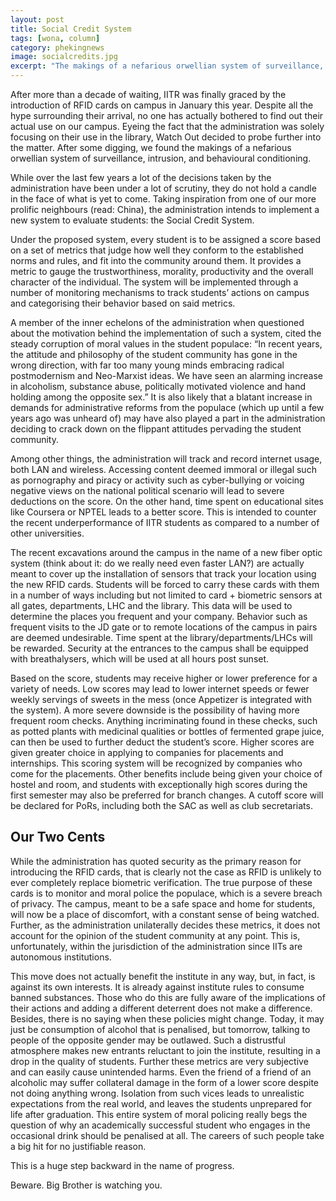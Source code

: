 ```yaml
---
layout: post
title: Social Credit System
tags: [wona, column]
category: phekingnews
image: socialcredits.jpg 
excerpt: "The makings of a nefarious orwellian system of surveillance, intrusion, and behavioural conditioning"
---
```


After more than a decade of waiting, IITR was finally graced by the introduction of RFID cards on campus in January this year. Despite all the hype surrounding their arrival, no one has actually bothered to find out their actual use on our campus. Eyeing the fact that the administration was solely focusing on their use in the library, Watch Out decided to probe further into the matter. After some digging, we found the makings of a nefarious orwellian system of surveillance, intrusion, and behavioural conditioning.

While over the last few years a lot of the decisions taken by the administration have been under a lot of scrutiny, they do not hold a candle in the face of what is yet to come. Taking inspiration from one of our more prolific neighbours (read: China), the administration intends to implement a new system to evaluate students: the Social Credit System. 

Under the proposed system, every student is to be assigned a score based on a set of metrics that judge how well they conform to the established norms and rules, and fit into the community around them. It provides a metric to gauge the trustworthiness, morality, productivity and the overall character of the individual. The system will be implemented through a number of monitoring mechanisms to track students’ actions on campus and categorising their behavior based on said metrics. 

A member of the inner echelons of the administration when questioned about the motivation behind the implementation of such a system, cited the steady corruption of moral values in the student populace: “In recent years, the attitude and philosophy of the student community has gone in the wrong direction, with far too many young minds embracing radical postmodernism and Neo-Marxist ideas. We have seen an alarming increase in alcoholism, substance abuse, politically motivated violence and hand holding among the opposite sex.” It is also likely that a blatant increase in demands for administrative reforms from the populace (which up until a few years ago was unheard of) may have also played a part in the administration deciding to crack down on the flippant attitudes pervading the student community.

Among other things, the administration will track and record internet usage, both LAN and wireless. Accessing content deemed immoral or illegal such as pornography and piracy or activity such as cyber-bullying or voicing negative views on the national political scenario will lead to severe deductions on the score. On the other hand, time spent on educational sites like Coursera or NPTEL leads to a better score. This is intended to counter the recent underperformance of IITR students as compared to a number of other universities.  

The recent excavations around the campus in the name of a new fiber optic system (think about it: do we really need even faster LAN?) are actually meant to cover up the installation of sensors that track your location using the new RFID cards. Students will be forced to carry these cards with them in a number of ways including but not limited to card + biometric sensors at all gates, departments, LHC and the library. This data will be used to determine the places you frequent and your company. Behavior such as frequent visits to the JD gate or to remote locations of the campus in pairs are deemed undesirable. Time spent at the library/departments/LHCs will be rewarded. Security at the entrances to the campus shall be equipped with breathalysers, which will be used at all hours post sunset.

Based on the score, students may receive higher or lower preference for a variety of needs. Low scores may lead to lower internet speeds or fewer weekly servings of sweets in the mess (once Appetizer is integrated with the system). A more severe downside is the possibility of having more frequent room checks. Anything incriminating found in these checks, such as potted plants with medicinal qualities or bottles of fermented grape juice, can then be used to further deduct the student’s score. 
Higher scores are given greater choice in applying to companies for placements and internships. This scoring system will be recognized by companies who come for the placements. Other benefits include being given your choice of hostel and room, and students with exceptionally high scores during the first semester may also be preferred for branch changes. A cutoff score will be declared for PoRs, including both the SAC as well as club secretariats. 

## Our Two Cents

While the administration has quoted security as the primary reason for introducing the RFID cards, that is clearly not the case as RFID is unlikely to ever completely replace biometric verification. The true purpose of these cards is to monitor and moral police the populace, which is a severe breach of privacy. The campus, meant to be a safe space and home for students, will now be a place of discomfort, with a constant sense of being watched. Further, as the administration unilaterally decides these metrics, it does not account for the opinion of the student community at any point. This is, unfortunately, within the jurisdiction of the administration since IITs are autonomous institutions. 

This move does not actually benefit the institute in any way, but, in fact, is against its own interests. It is already against institute rules to consume banned substances. Those who do this are fully aware of the implications of their actions and adding a different deterrent does not make a difference. Besides, there is no saying when these policies might change. Today, it may just be consumption of alcohol that is penalised, but tomorrow, talking to people of the opposite gender may be outlawed. Such a distrustful atmosphere makes new entrants reluctant to join the institute, resulting in a drop in the quality of students. Further these metrics are very subjective and can easily cause unintended harms. Even the friend of a friend of an alcoholic may suffer collateral damage in the form of a lower score despite not doing anything wrong. Isolation from such vices leads to unrealistic expectations from the real world, and leaves the students unprepared for life after graduation. This entire system of moral policing really begs the question of why an academically successful student who engages in the occasional drink should be penalised at all. The careers of such people take a big hit for no justifiable reason. 

This is a huge step backward in the name of progress. 

Beware. Big Brother is watching you.
